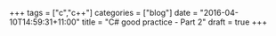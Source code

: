 +++
tags = ["c","c++"]
categories = ["blog"]
date = "2016-04-10T14:59:31+11:00"
title = "C# good practice - Part 2"
draft = true
+++

## 